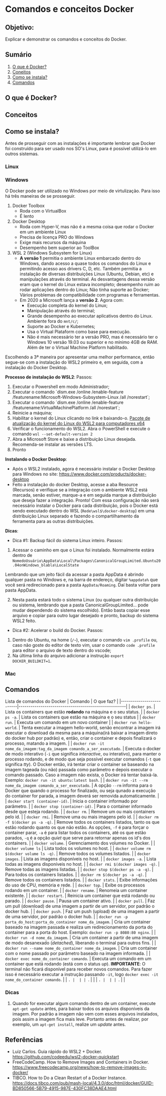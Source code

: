 # Comandos e conceitos Docker
## Objetivo:
Explicar e demonstrar os comandos e conceitos do Docker.

## Sumário
1. [O que é Docker?](#o-que-é-docker)
2. [Coneitos](#conceitos)
3. [Como se instala?](#como-se-instala)
4. [Comandos](#comandos)

## O que é Docker?


## Conceitos
## Como se instala?
Antes de prosseguir com as instalações é importante lembrar que Docker foi construído para ser usado nos SO's Linux, para é possível utilizá-lo em outros sistemas.

### Linux


### Windows
O Docker pode ser utilizado no Windows por meio de virtulização. Para isso há três maneiras de se prosseguir.
1. Docker Toolbox
   - Roda com o VirtualBox
   - É lento
2. Docker Desktop
   - Roda com Hyper-V, mas não é a mesma coisa que rodar o Docker em um ambiente Linux
   - Precisa de licença PRO do Windows
   - Exige mais recursos da máquina
   - Desempenho bem superior ao ToolBox
3. WSL 2 (Windows Subsystem for Linux)
   - **A versão 1** permitia o ambiente Linux embarcado dentro do Windows, dando acesso a quase todos os comandos do Linux e permitindo acesso aos drivers C, D, etc. Também permitia a instalação de diversas distribuições Linux (Ubuntu, Debian, etc) e manipulações através do terminal. As desvantagens dessa versão eram que o kernel do Linux estava incompleto; desempenho ruim ao rodar aplicações dentro do Linux; Não tinha suporte ao Docker; Vários problemas de compatibilidade com programas e ferramentas.
   - Em 2020 a Microsoft lança a **versão 2**. Agora com:
     - Execução completa do kernel do Linux;
     - Manipulação através do terminal;
     - Grande desempenho ao executar aplicativos dentro do Linux. Ambiente fora do `mnt/c/`;
     - Suporte ao Docker e Kubernetes;
     - Usa o Virtual Plataform como base para execução.
     - Não é mais necessário ter a versão PRO, mas é necessário ter o Windows 10 versão 19.03 ou superior e no mínimo 4GB de RAM. Além de ter o Virtual Machine Platform habilitado.

Escolhendo a 3ª maneira por apresentar uma melhor performance, então segue-se com a instalação do WSL2 primeiro e, em seguida, com a instalação do Docker Desktop.

**Processo de instalação do WSL2**:
Passos:
1. Executar o Powershell em modo Administrador;
2. Executar o comando ´dism.exe /online /enable-feature /featurename:Microsoft-Windows-Subsystem-Linux /all /norestart´;
3. Executar o comando ´dism.exe /online /enable-feature /featurename:VirtualMachinePlatform /all /norestart´;
4. Reinicie a máquina;
5. Habilitar o kernel do Linux clicando no link e baixando-o. [Pacote de atualização do kernel do Linux do WSL2 para computadores x64](https://wslstorestorage.blob.core.windows.net/wslblob/wsl_update_x64.msi)
6. Verificar o funcionamento do WSL2. Abra o PowerShell e execute o comando `wsl --set-default-version 2`
7. Abra a Microsoft Store e baixe a distribuição Linux desejada. Recomenda-se instalar as versões LTS.
8. Pronto

**Instalando o Docker Desktop**:
- Após o WSL2 instalado, agora é necessário instalar o Docker Desktop para Windows no site: https://www.docker.com/products/docker-desktop
- Feito a instalação do docker Desktop, acesse a aba Resource (Recursos) e verifique se a integração com o ambiente WSL2 está marcada, senão estiver, marque-a e em seguida marque a distribuição que deseja fazer a integração. Pronto! Com essa configuração não será necessário instalar o Docker para cada distribuição, pois o Docker está sendo executado dentro do WSL (`Rede\wsl$\docker-desktop`) em uma distribuição Linux separado e fazendo o compartilhamento da ferramenta para as outras distribuições.

**Dicas**:
- Dica #1:
Backup fácil do sistema Linux inteiro.
Passos:
1. Acessar o caminho em que o Linux foi instalado. Normalmente estára dentro de `NomedoUsuário\AppData\Local\Packages\CanonicalGroupLimited.Ubuntu20.04onWindows_blabla\LocalState`

Lembrando que um jeito fácil da acessar a pasta AppData é abrindo qualquer pasta no Windows e, na barra de endereço, digitar `%appdata%` que você será redirecionado para a pasta `AppData/Roaming`. Daí basta voltar para pasta AppData.

2. Nesta pasta estará todo o sistema Linux (ou qualquer outra distribuição ou sistema, lembrando que a pasta CanonicalGroupLimited... pode mudar dependendo do sistema escolhido). Então basta copiar esse arquivo e copiar para outro lugar desejado e pronto, backup do sistema WSL2 feito.
   
- Dica #2:
Acelerar o build do Docker.
Passos:
1. Dentro do Ubuntu, na home (`/~`), executar o comando `vim .profile` ou, caso não goste do editor de texto vim, usar o comando `code .profile` para editor o arquivo de texto dentro do vscode;
2. Na última linha do arquivo adicionar a instrução `export DOCKER_BUILDKIT=1`.

### Mac


## Comandos
Lista de comandos do Docker
| Comando                  | O que faz?                                           |
|--------------------------|------------------------------------------------------|
| `docker ps`. | Lista os containers que estão **rodando** na máquina e o seu status. |
| `docker ps -a`. | Lista os containers que estão na máquina e o seu status |
| `docker run`. | Executa um comando em um novo container                 |
| `docker run hello-world`. | Tenta executar a imagem hello-world, senão encontrar a imagem irá executar o download da mesma para a máquina(irá baixar a imagem direto do docker hub por padrão) e, então, criar o container e depois finalizará o processo, matando a imagem. |
| `docker run -it nome_da_imagem:tag_da_imagem comando_a_ser_executado`. | Executa o docker de modo interativo (`-i` que significa *interactive*, ou interativo), para manter o processo rodando, e de modo que seja possível executar comandos (`-t` que significa *tty*). O Docker então, irá tentar criar o container se baseando na imagem tageada (ou não) passada como parâmetro e depois executar o comando passado. Caso a imagem não exista, o Docker irá tentar baixá-la. Exemplo: `docker run -it ubuntu:latest bash`. |
| `docker run -it --rm nome_da_imagem comando_a_ser_executado`. | A opção `--rm` informa para o Docker que quando o processo for finalizado, ou seja qunado a execução do container for parada, a imagem deverá ser removida automaticamente. |
| `docker start (container-id)`. | Inicia o container informado por parâmetro. |
| `docker stop (container-id)`. | Para o container informado desde que esteja rodando. |
| `docker rm`. | Remove um ou mais containers pelo id. |
| `docker rmi`. | Remove uma ou mais imagens pelo id. |
| `docker rm -f $(docker ps -a -q)`. | Remove todos os containers listados, tanto os que estão rodando quanto os que não estão. As opções, `-f` é para forçar o container parar, `-a` é para listar todos os containers, até os que estão parados, `-q` é a opção *quiet* que serve para retornar apenas os id's dos containers. |
| `docker volume`. | Gerenciamento dos volumes no Docker. |
| `docker volume ls` | Lista todos os volumes no host. |
| `docker volume rm $(docker volume ls -q)`. | Remove todos os volumes listados. |
| `docker images`. | Lista as imagens disponíveis no host. |
| `docker images -a`. | Lista todas as imagens disponíveis no host. |
| `docker rmi $(docker images -q)`. | Remove todas as imagens listadas. |
| `docker stop $(docker ps -a -q)`. | Para todos os containers listados. |
| `docker rm $(docker ps -a -q)`. | Remove todos os containers listados. |
| `docker stats`. | Exibe informações do uso de CPU, memória e rede. |
| `docker top`. | Exibe os processos rodando em um container. |
| `docker rename`. | Renomeia um container existente. |
| `docker restart`. | Reinicia um container que está rodando ou parado. |
| `docker pause`. | Pausa um container ativo. |
| `docker pull`. | Faz um pull (download) de uma imagem a partir de um servidor, por padrão o docker hub. |
| `docker push`. | Faz um push (upload) de uma imagem a partir de uma servidor, por padrão o docker hub. |
| `docker run -p porta_do_host:porta_do_container nome_da_imagem`. | Cria um container baseado na imagem passada e realiza um redirecionamento da porta do container para a porta do host. Exemplo: `docker run -p 8080:80 nginx`. |
| `docker run -d nome_da_imagem`. | Cria um container a partir de uma imagem de modo desanexado (*detached*), liberando o terminal para outros fins. |
| `docker run --name nome_do_container nome_da_imagem`. | Cria um container com o nome passado por parâmetro baseado na imagem informada. |
| `docker exec nome_do_container comando`. | Executa um comando em um container que está rodando (está com o status *up*). **IMPORTANTE**: O terminal não ficará disponível para receber novos comandos. Para fazer isso é necessário executar a instrução passando `-it`, logo `docker exec -it nome_do_container comando`. |
| ``. |  |
| ``. |  |
| ``. |  |
| ``. |  |


### Dicas
1. Quando for executar algum comando dentro de um container, execute `apt-get update` antes, para baixar todos os arquivos disponíveis da imagem. Por padrão a imagem não vem com esses arquivos instalados, pois assim a imagem fica mais leve. Portanto antes de realizar, por exemplo, um `apt-get install`, realize um *update* antes.

## Referências
- Luiz Carlos. Guia rápido do WSL2 + Docker. https://github.com/codeedu/wsl2-docker-quickstart
- FreeCodeCamp. How to Remove Images and Containers in Docker. https://www.freecodecamp.org/news/how-to-remove-images-in-docker/
- TIBCO. How to Do a Clean Restart of a Docker Instance. https://docs.tibco.com/pub/mash-local/4.3.0/doc/html/docker/GUID-BD850566-5B79-4915-987E-430FC38DAAE4.html